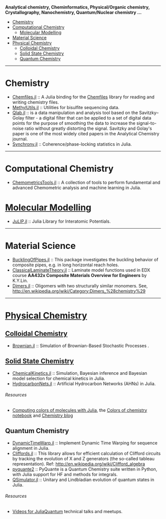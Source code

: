 **Analytical chemistry, Cheminformatics, Physical/Organic chemistry, Crystallography, Nanochemistry, Quantum/Nuclear chemistry ...**

+ [Chemistry](#chemistry)
+ [Computational Chemistry](#computational-chemistry)
   + [Molecular Modelling](#molecular-modelling)
+ [Material Science](#material-science)
+ [Physical Chemistry](#physical-chemistry)
   + [Colloidal Chemistry](#colloidal-chemistry)
   + [Solid State Chemistry](#solid-state-chemistry)
   + [Quantum Chemistry](#quantum-chemistry)

----

# Chemistry 
+ [Chemfiles.jl](https://github.com/chemfiles/Chemfiles.jl) :: A Julia binding for the [Chemfiles](https://github.com/chemfiles/chemfiles) library for reading and writing chemistry files.
+ [MethylUtils.jl](https://github.com/nw11/MethylUtils.jl) :: Utilities for bisulfite sequencing data.
+ [Qlab.jl](https://github.com/blakejohnson/Qlab.jl) :: is a data manipulation and analysis tool based on the Savitzky–Golay filter - a digital filter that can be applied to a set of digital data points for the purpose of smoothing the data to increase the signal-to-noise ratio without greatly distorting the signal. Savitzky and Golay's paper is one of the most widely cited papers in the Analytical Chemistry journal.
+ [Synchrony.jl](https://github.com/simonster/Synchrony.jl) :: Coherence/phase-locking statistics in Julia.

----

# Computational Chemistry 
+ [ChemometricsTools.jl](https://github.com/caseykneale/ChemometricsTools.jl) :: A collection of tools to perform fundamental and advanced Chemometric analysis and machine learning in Julia.

# [Molecular Modelling](https://en.wikipedia.org/wiki/Category:Molecular_modelling)
+ [JuLIP.jl](https://github.com/libAtoms/JuLIP.jl) :: Julia Library for Interatomic Potentials.

----

# Material Science
+ [BucklingOfPipes.jl](https://github.com/goedman/BucklingOfPipes.jl) :: This package investigates the buckling behavior of composite pipes, e.g. in long horizontal reach holes.
+ [ClassicalLaminateTheory.jl](https://github.com/goedman/ClassicalLaminateTheory.jl) :: Laminate model functions used in EDX course __AA432x Composite Materials Overview for Engineers__ by K.Y.Lin.
+ [Dimers.jl](https://github.com/sswatson/Dimers.jl) :: Oligomers with two structurally similar monomers. See, http://en.wikipedia.org/wiki/Category:Dimers_%28chemistry%29

----

# [Physical Chemistry](https://en.wikipedia.org/wiki/Category:Physical_chemistry)

## [Colloidal Chemistry](#https://en.wikipedia.org/wiki/Category:Colloidal_chemistry)
+ [Brownian.jl](https://github.com/UniversityofWarwick/Brownian.jl) :: Simulation of Brownian-Based Stochastic Processes .

## [Solid State Chemistry](https://en.wikipedia.org/wiki/Solid-state_chemistry)
+ [ChemicalKinetics.jl](https://github.com/scidom/ChemicalKinetics.jl) :: Simulation, Bayesian inference and Bayesian model selection for chemical kinetics in Julia.
+ [HydrocarbonNets.jl](https://github.com/Ismael-VC/HydrocarbonNets.jl) :: Artificial Hydrocarbon Networks (AHNs) in Julia.

###### Resources
+ [Computing colors of molecules with Julia](https://github.com/jiahao/ijulia-notebooks), the [Colors of chemistry notebook](http://jiahao.github.io/julia-blog/2014/06/09/the-colors-of-chemistry.html) and [Chemistry blog](http://jiahao.github.io/julia-blog/)


## Quantum Chemistry
+ [DynamicTimeWarp.jl](https://github.com/joefowler/DynamicTimeWarp.jl) :: Implement Dynamic Time Warping for sequence alignment in Julia.
+ [Cliffords.jl](https://github.com/BBN-Q/Cliffords.jl) :: This library allows for efficient calculation of Clifford circuits by tracking the evolution of X and Z generators (the so-called tableau representation). Ref: http://en.wikipedia.org/wiki/Clifford_algebra
+ [pyquante2](https://github.com/rpmuller/pyquante2/) :: PyQuante is a Quantum Chemistry suite written in Python, with Julia support for HF and methods for integrals. 
+ [QSimulator.jl](https://github.com/BBN-Q/QSimulator.jl) :: Unitary and Lindbladian evolution of quantum states in Julia.

###### Resources
+ [Videos for JuliaQuantum](https://www.youtube.com/channel/UCXeOiWjj3rcYUQqfgelTDWQ) technical talks and meetups.

